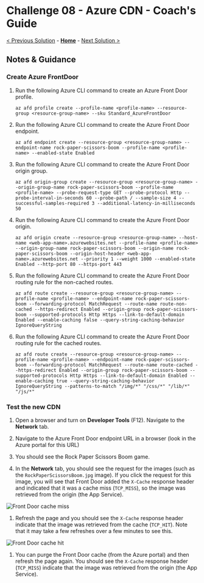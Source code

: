 # Challenge 08 - Azure CDN - Coach's Guide

[< Previous Solution](./Solution-07.md) - **[Home](./README.md)** - [Next Solution >](./Solution-09.md)

## Notes & Guidance

### Create Azure FrontDoor

1.  Run the following Azure CLI command to create an Azure Front Door profile.

    ```shell
    az afd profile create --profile-name <profile-name> --resource-group <resource-group-name> --sku Standard_AzureFrontDoor
    ```

1.  Run the following Azure CLI command to create the Azure Front Door endpoint.

    ```shell
    az afd endpoint create --resource-group <resource-group-name> --endpoint-name rock-paper-scissors-boom --profile-name <profile-name> --enabled-state Enabled
    ```

1.  Run the following Azure CLI command to create the Azure Front Door origin group.

    ```shell
    az afd origin-group create --resource-group <resource-group-name> --origin-group-name rock-paper-scissors-boom --profile-name <profile-name> --probe-request-type GET --probe-protocol Http --probe-interval-in-seconds 60 --probe-path / --sample-size 4 --successful-samples-required 3 --additional-latency-in-milliseconds 50
    ```

1.  Run the following Azure CLI command to create the Azure Front Door origin.

    ```shell
    az afd origin create --resource-group <resource-group-name> --host-name <web-app-name>.azurewebsites.net --profile-name <profile-name> --origin-group-name rock-paper-scissors-boom --origin-name rock-paper-scissors-boom --origin-host-header <web-app-name>.azurewebsites.net --priority 1 --weight 1000 --enabled-state Enabled --http-port 80 --https-port 443
    ```

1.  Run the following Azure CLI command to create the Azure Front Door routing rule for the non-cached routes.

    ```shell
    az afd route create --resource-group <resource-group-name> --profile-name <profile-name> --endpoint-name rock-paper-scissors-boom --forwarding-protocol MatchRequest --route-name route-non-cached --https-redirect Enabled --origin-group rock-paper-scissors-boom --supported-protocols Http Https --link-to-default-domain Enabled --enable-caching false --query-string-caching-behavior IgnoreQueryString
    ```

1.  Run the following Azure CLI command to create the Azure Front Door routing rule for the cached routes.

    ```shell
    az afd route create --resource-group <resource-group-name> --profile-name <profile-name> --endpoint-name rock-paper-scissors-boom --forwarding-protocol MatchRequest --route-name route-cached --https-redirect Enabled --origin-group rock-paper-scissors-boom --supported-protocols Http Https --link-to-default-domain Enabled --enable-caching true --query-string-caching-behavior IgnoreQueryString --patterns-to-match "/img/*" "/css/*" "/lib/*" "/js/*"
    ```

### Test the new CDN

1.  Open a browser and turn on **Developer Tools** (F12). Navigate to the **Network** tab.

1.  Navigate to the Azure Front Door endpoint URL in a browser (look in the Azure portal for this URL)

1.  You should see the Rock Paper Scissors Boom game.

1.  In the **Network** tab, you should see the request for the images (such as the `RockPaperScissorsBoom.jpg` image). If you click the request for this image, you will see that Front Door added the `X-Cache` response header and indicated that it was a cache miss (`TCP_MISS`), so the image was retrieved from the origin (the App Service).

![Front Door cache miss](../images/frontDoorCacheMiss.png)

1.  Refresh the page and you should see the `X-Cache` response header indicate that the image was retrieved from the cache (`TCP_HIT`). Note that it may take a few refreshes over a few minutes to see this.

![Front Door cache hit](../images/frontDoorCacheHit.png)

1.  You can purge the Front Door cache (from the Azure portal) and then refresh the page again. You should see the `X-Cache` response header (`TCP_MISS`) indicate that the image was retrieved from the origin (the App Service).
